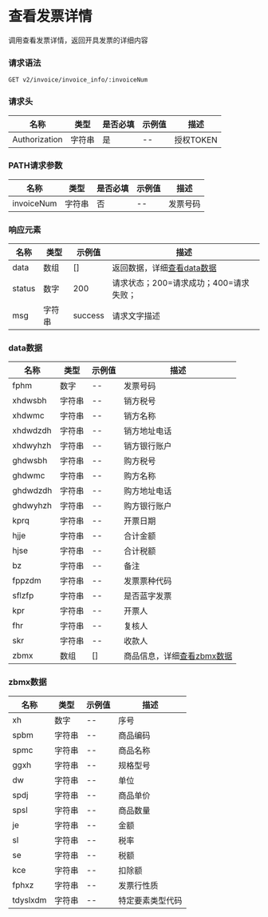 # 查看发票详情

调用查看发票详情，返回开具发票的详细内容

### 请求语法

```
GET v2/invoice/invoice_info/:invoiceNum
```

### 请求头

| 名称 | 类型|是否必填 |示例值| 描述|
|---|---|---|---|---|
| Authorization | 字符串|是|--| 授权TOKEN |

### PATH请求参数

| 名称 | 类型|是否必填 |示例值| 描述|
|---|---|---|---|---|
| invoiceNum | 字符串|否|--| 发票号码 |

### 响应元素

| 名称 | 类型 |示例值| 描述|
|---|---|---|---| 
| data | 数组|[]| 返回数据，详细[查看data数据](#data) |
| status | 数字|200| 请求状态；200=请求成功；400=请求失败； |
| msg | 字符串|success| 请求文字描述 |

### <a id='data'>data数据</a>

| 名称 | 类型 |示例值| 描述|
|---|---|---|---| 
| fphm | 数字|--| 发票号码 |
| xhdwsbh | 字符串|--| 销方税号 |
| xhdwmc | 字符串|--| 销方名称 |
| xhdwdzdh | 字符串|--| 销方地址电话 |
| xhdwyhzh | 字符串|--| 销方银行账户 |
| ghdwsbh | 字符串|--| 购方税号|
| ghdwmc | 字符串|--| 购方名称|
| ghdwdzdh | 字符串|--| 购方地址电话|
| ghdwyhzh | 字符串|--| 购方银行账户|
| kprq | 字符串|--| 开票日期|
| hjje | 字符串|--| 合计金额|
| hjse | 字符串|--| 合计税额|
| bz | 字符串|--| 备注|
| fppzdm | 字符串|--| 发票票种代码	|
| sflzfp | 字符串|--| 是否蓝字发票|
| kpr | 字符串|--| 开票人|
| fhr | 字符串|--| 复核人|
| skr | 字符串|--| 收款人|
| zbmx | 数组|[]| 商品信息，详细[查看zbmx数据](#zbmx)|

### <a id='zbmx'>zbmx数据</a>

| 名称 | 类型 |示例值| 描述|
|---|---|---|---| 
| xh | 数字|--| 序号 |
| spbm | 字符串|--| 商品编码 |
| spmc | 字符串|--| 商品名称 |
| ggxh | 字符串|--| 规格型号 |
| dw | 字符串|--| 单位 |
| spdj | 字符串|--| 商品单价 |
| spsl | 字符串|--| 商品数量 |
| je | 字符串|--| 金额 |
| sl | 字符串|--| 税率 |
| se | 字符串|--| 税额 |
| kce | 字符串|--| 扣除额 |
| fphxz | 字符串|--| 发票行性质 |
| tdyslxdm | 字符串|--| 特定要素类型代码 |
